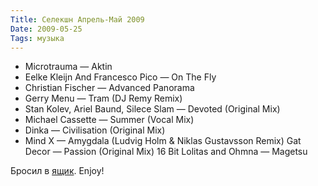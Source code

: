 ```yaml
---
Title: Селекшн Апрель-Май 2009
Date: 2009-05-25
Tags: музыка
---
```


* Microtrauma — Aktin
* Eelke Kleijn And Francesco Pico — On The Fly
* Christian Fischer — Advanced Panorama
* Gerry Menu — Tram (DJ Remy Remix)
* Stan Kolev, Ariel Baund, Silece Slam — Devoted (Original Mix)
* Michael Cassette — Summer (Vocal Mix)
* Dinka — Civilisation (Original Mix)
* Mind X — Amygdala (Ludvig Holm & Niklas Gustavsson Remix)
Gat Decor — Passion (Original Mix)
16 Bit Lolitas and Ohmna — Magetsu

Бросил в [ящик](http://www.getdropbox.com). Enjoy!